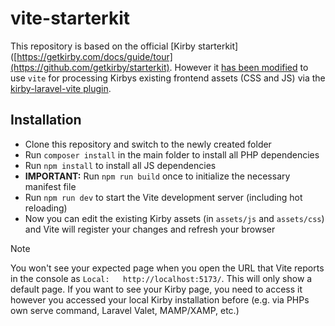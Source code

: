 # vite-starterkit

This repository is based on the official [Kirby starterkit]([https://getkirby.com/docs/guide/tour](https://github.com/getkirby/starterkit). However it [has been modified](https://github.com/getkirby/starterkit/compare/main...lukaskleinschmidt:vite-starterkit:main) to use `vite` for processing Kirbys existing frontend assets (CSS and JS) via the [kirby-laravel-vite plugin](https://github.com/lukaskleinschmidt/kirby-laravel-vite).

## Installation

- Clone this repository and switch to the newly created folder
- Run `composer install` in the main folder to install all PHP dependencies
- Run `npm install` to install all JS dependencies
- **IMPORTANT:** Run `npm run build` once to initialize the necessary manifest file
- Run `npm run dev` to start the Vite development server (including hot reloading)
- Now you can edit the existing Kirby assets (in `assets/js` and `assets/css`) and Vite will register your changes and refresh your browser

> [!NOTE]
> You won't see your expected page when you open the URL that Vite reports in the console as `Local:   http://localhost:5173/`. This will only show a default page. If you want to see your Kirby page, you need to access it however you accessed your local Kirby installation before (e.g. via PHPs own serve command, Laravel Valet, MAMP/XAMP, etc.)
